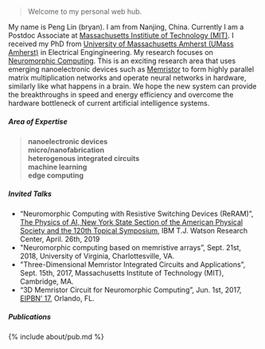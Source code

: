 > Welcome to my personal web hub. 

My name is Peng Lin (bryan). I am from Nanjing, China. Currently I am a Postdoc Associate at [Massachusetts Institiute of Technology (MIT)](http://www.mit.edu). I received my PhD from [University of Massachusetts Amherst (UMass Amherst)](www.umass.edu) in Electrical Engingineering. My research focuses on [Neuromorphic Computing](https://en.wikipedia.org/wiki/Neuromorphic_engineering). This is an exciting research area that uses emerging nanoelectronic devices such as [Memristor](https://en.wikipedia.org/wiki/Memristor) to form highly parallel matrix multiplication networks and operate neural networks in hardware, similarly like what happens in a brain. We hope the new system can provide the breakthroughs in speed and energy efficiency and overcome the hardware bottleneck of current artificial intelligence systems.

##### Area of Expertise
> __nanoelectronic devices__ <br>
> __micro/nanofabrication__ <br>
> __heterogenous integrated circuits__ <br>
> __machine learning__ <br>
> __edge computing__ <br>

##### Invited Talks

- “Neuromorphic Computing with Resistive Switching Devices (ReRAM)”, [The Physics of AI, New York State Section of the American Physical Society and the 120th Topical Symposium][2], IBM T.J. Watson Research Center, April. 26th, 2019
- "Neuromorphic computing based on memristive arrays”, Sept. 21st, 2018, University of Virginia, Charlottesville, VA.
- "Three-Dimensional Memristor Integrated Circuits and Applications”, Sept. 15th, 2017, Massachusetts Institute of Technology (MIT), Cambridge, MA.
- “3D Memristor Circuit for Neuromorphic Computing”, Jun. 1st, 2017, [EIPBN’ 17][1], Orlando, FL.

##### Publications

{% include about/pub.md %}

[1]: http://www.eipbn.org
[2]: http://nyssaps.org
